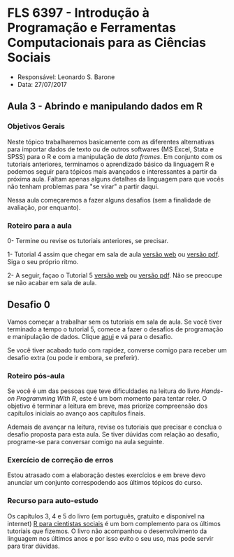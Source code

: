 #  FLS 6397 - Introdução à Programação e Ferramentas Computacionais para as Ciências Sociais

- Responsável: Leonardo S. Barone
- Data: 27/07/2017

## Aula 3 - Abrindo e manipulando dados em R

### Objetivos Gerais

Neste tópico trabalharemos basicamente com as diferentes alternativas para importar dados de texto ou de outros softwares (MS Excel, Stata e SPSS) para o R e com a manipulação de _data frames_. Em conjunto com os tutoriais anteriores, terminamos o aprendizado básico da linguagem R e podemos seguir para tópicos mais avançados e interessantes a partir da próxima aula. Faltam apenas alguns detalhes da linguagem para que vocês não tenham problemas para "se virar" a partir daqui.

Nessa aula começaremos a fazer alguns desafios (sem a finalidade de avaliação, por enquanto).

### Roteiro para a aula

0- Termine ou revise os tutoriais anteriores, se precisar.

1- Tutorial 4 assim que chegar em sala de aula [versão web](https://github.com/leobarone/FLS6397/blob/master/tutorials/tutorial4.Rmd) ou [versão pdf](https://github.com/leobarone/FLS6397/blob/master/tutorials/tutorial4.pdf). Siga o seu próprio ritmo.

2- A seguir, façao o Tutorial 5 [versão web](https://github.com/leobarone/FLS6397/blob/master/tutorials/tutorial5.Rmd) ou [versão pdf](https://github.com/leobarone/FLS6397/blob/master/tutorials/tutorial5.pdf). Não se preocupe se não acabar em sala de aula.

## Desafio 0

Vamos começar a trabalhar sem os tutoriais em sala de aula. Se você tiver terminado a tempo o tutorial 5, comece a fazer o desafios de programação e manipulação de dados. Clique [aqui](https://github.com/leobarone/FLS6397/blob/master/activities/datachallange1.md) e vá para o desafio.

Se você tiver acabado tudo com rapidez, converse comigo para receber um desafio extra (ou pode ir embora, se preferir).

### Roteiro pós-aula

Se você é um das pessoas que teve dificuldades na leitura do livro _Hands-on Programming With R_, este é um bom momento para tentar reler. O objetivo é terminar a leitura em breve, mas priorize compreensão dos capítulos iniciais ao avanço aos capítulos finais.

Ademais de avançar na leitura, revise os tutoriais que precisar e conclua o desafio proposta para esta aula. Se tiver dúvidas com relação ao desafio, programe-se para conversar comigo na aula seguinte.

### Exercício de correção de erros

Estou atrasado com a elaboração destes exercícios e em breve devo anunciar um conjunto correspodendo aos últimos tópicos do curso.

### Recurso para auto-estudo

Os capítulos 3, 4 e 5 do livro (em português, gratuito e disponível na internet) [R para cientistas sociais](http://www.uesc.br/editora/livrosdigitais_20140513/r_cientistas.pdf) é um bom complemento para os últimos tutoriais que fizemos. O livro não acompanhou o desenvolvimento da linguagem nos últimos anos e por isso evito o seu uso, mas pode servir para tirar dúvidas.